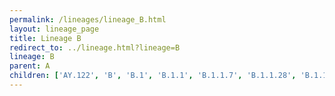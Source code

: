 ```yaml
---
permalink: /lineages/lineage_B.html
layout: lineage_page
title: Lineage B
redirect_to: ../lineage.html?lineage=B
lineage: B
parent: A
children: ['AY.122', 'B', 'B.1', 'B.1.1', 'B.1.1.7', 'B.1.1.28', 'B.1.1.142', 'B.1.1.529', 'B.1.243', 'B.1.351', 'B.1.617', 'B.1.617.2', 'B.1.621', 'BA.1.1', 'BA.2', 'BA.2.12.1', 'BA.2.86', 'BA.2.86.1', 'BA.2.86.2', 'BA.4.6', 'BA.5', 'BA.5.1.5', 'BA.5.1.14', 'BA.5.2', 'P.1']
---
```

